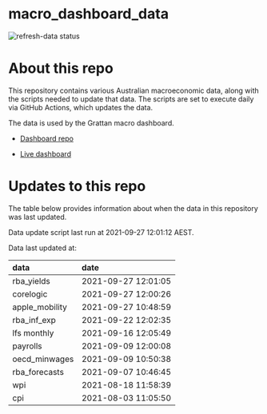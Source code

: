 
<!-- README.md is generated from README.Rmd. Please edit that file -->

# macro\_dashboard\_data

<!-- badges: start -->

![refresh-data
status](https://github.com/grattan/macro_dashboard_data/workflows/refresh-data/badge.svg)

<!-- badges: end -->

# About this repo

This repository contains various Australian macroeconomic data, along
with the scripts needed to update that data. The scripts are set to
execute daily via GitHub Actions, which updates the data.

The data is used by the Grattan macro dashboard.

  - [Dashboard repo](https://github.com/grattan/macrodashboard)

  - [Live dashboard](https://mattcowgill.shinyapps.io/macrodashboard/)

# Updates to this repo

The table below provides information about when the data in this
repository was last updated.

Data update script last run at 2021-09-27 12:01:12 AEST.

Data last updated at:

| data            | date                |
| :-------------- | :------------------ |
| rba\_yields     | 2021-09-27 12:01:05 |
| corelogic       | 2021-09-27 12:00:26 |
| apple\_mobility | 2021-09-27 10:48:59 |
| rba\_inf\_exp   | 2021-09-22 12:02:35 |
| lfs monthly     | 2021-09-16 12:05:49 |
| payrolls        | 2021-09-09 12:00:08 |
| oecd\_minwages  | 2021-09-09 10:50:38 |
| rba\_forecasts  | 2021-09-07 10:46:45 |
| wpi             | 2021-08-18 11:58:39 |
| cpi             | 2021-08-03 11:05:50 |
